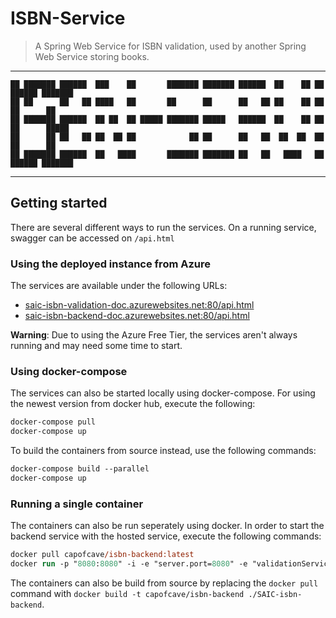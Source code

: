 # ISBN-Service
> A Spring Web Service for ISBN validation, used by another Spring Web Service storing books.

---
```
██ ███████ ██████  ███    ██       ███████ ███████ ██████  ██    ██ ██  ██████ ███████ 
██ ██      ██   ██ ████   ██       ██      ██      ██   ██ ██    ██ ██ ██      ██      
██ ███████ ██████  ██ ██  ██ █████ ███████ █████   ██████  ██    ██ ██ ██      █████   
██      ██ ██   ██ ██  ██ ██            ██ ██      ██   ██  ██  ██  ██ ██      ██      
██ ███████ ██████  ██   ████       ███████ ███████ ██   ██   ████   ██  ██████ ███████ 
```
---

## Getting started
There are several different ways to run the services. On a running service, swagger can be accessed on `/api.html`

### Using the deployed instance from Azure
The services are available under the following URLs:
- [saic-isbn-validation-doc.azurewebsites.net:80/api.html](http://saic-isbn-validation-doc.azurewebsites.net:80/api.html)
- [saic-isbn-backend-doc.azurewebsites.net:80/api.html](http://saic-isbn-backend-doc.azurewebsites.net:80/api.html)

**Warning**: Due to using the Azure Free Tier, the services aren't always running and may need some time to start.

### Using docker-compose
The services can also be started locally using docker-compose. For using the newest version from docker hub, execute the following:
```ps
docker-compose pull
docker-compose up
```
To build the containers from source instead, use the following commands:
```ps
docker-compose build --parallel
docker-compose up
```

### Running a single container
The containers can also be run seperately using docker. In order to start the backend service with the hosted service, execute the following commands:
```ps
docker pull capofcave/isbn-backend:latest
docker run -p "8080:8080" -i -e "server.port=8080" -e "validationService.url=saic-isbn-validation-doc.azurewebsites.net:80/" --name isbn-backend -t capofcave/isbn-backend
```
The containers can also be build from source by replacing the `docker pull` command with `docker build -t capofcave/isbn-backend ./SAIC-isbn-backend`.
